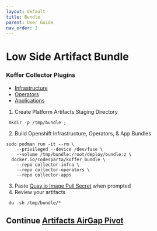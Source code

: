 ```yaml
---
layout: default
title: Bundle
parent: User Guide
nav_order: 2
---
```


# Low Side Artifact Bundle
### Koffer Collector Plugins
  - [Infrastructure]    
  - [Operators]    
  - [Applications]    
    
  1. Create Platform Artifacts Staging Directory
```
 mkdir -p /tmp/bundle ;
```
  2. Build Openshift Infrastructure, Operators, & App Bundles
```
sudo podman run -it --rm \
    --privileged --device /dev/fuse \
    --volume /tmp/bundle:/root/deploy/bundle:z \
  docker.io/codesparta/koffer bundle \
    --repo collector-infra \
    --repo collector-operators \
    --repo collector-apps
```
    
  3. Paste [Quay.io Image Pull Secret] when prompted
  3. Review your artifacts
```
 du -sh /tmp/bundle/*
```
    
## Continue [Artifacts AirGap Pivot](https://codectl.io/docs/user-guide/airgap)    
[Operators]:https://github.com/CodeSparta/collector-operators
[Applications]:https://github.com/CodeSparta/collector-apps
[Infrastructure]:https://github.com/CodeSparta/collector-infra
[Quay.io Image Pull Secret]:https://cloud.redhat.com/openshift/install/metal/user-provisioned

